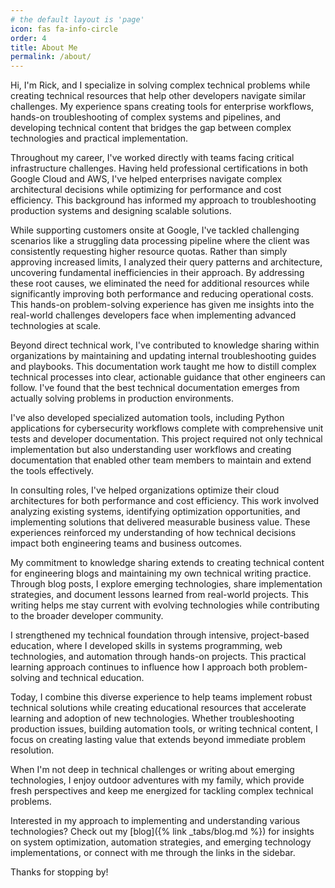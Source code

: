 ```yaml
---
# the default layout is 'page'
icon: fas fa-info-circle
order: 4
title: About Me
permalink: /about/
---
```


Hi, I'm Rick, and I specialize in solving complex technical problems while creating technical resources that help other developers navigate similar challenges. My experience spans creating tools for enterprise workflows, hands-on troubleshooting of complex systems and pipelines, and developing technical content that bridges the gap between complex technologies and practical implementation. 

Throughout my career, I've worked directly with teams facing critical infrastructure challenges. Having held professional certifications in both Google Cloud and AWS, I've helped enterprises navigate complex architectural decisions while optimizing for performance and cost efficiency. This background has informed my approach to troubleshooting production systems and designing scalable solutions.

While supporting customers onsite at Google, I've tackled challenging scenarios like a struggling data processing pipeline where the client was consistently requesting higher resource quotas. Rather than simply approving increased limits, I analyzed their query patterns and architecture, uncovering fundamental inefficiencies in their approach. By addressing these root causes, we eliminated the need for additional resources while significantly improving both performance and reducing operational costs. This hands-on problem-solving experience has given me insights into the real-world challenges developers face when implementing advanced technologies at scale.

Beyond direct technical work, I've contributed to knowledge sharing within organizations by maintaining and updating internal troubleshooting guides and playbooks. This documentation work taught me how to distill complex technical processes into clear, actionable guidance that other engineers can follow. I've found that the best technical documentation emerges from actually solving problems in production environments.

I've also developed specialized automation tools, including Python applications for cybersecurity workflows complete with comprehensive unit tests and developer documentation. This project required not only technical implementation but also understanding user workflows and creating documentation that enabled other team members to maintain and extend the tools effectively.

In consulting roles, I've helped organizations optimize their cloud architectures for both performance and cost efficiency. This work involved analyzing existing systems, identifying optimization opportunities, and implementing solutions that delivered measurable business value. These experiences reinforced my understanding of how technical decisions impact both engineering teams and business outcomes.

My commitment to knowledge sharing extends to creating technical content for engineering blogs and maintaining my own technical writing practice. Through blog posts, I explore emerging technologies, share implementation strategies, and document lessons learned from real-world projects. This writing helps me stay current with evolving technologies while contributing to the broader developer community.

I strengthened my technical foundation through intensive, project-based education, where I developed skills in systems programming, web technologies, and automation through hands-on projects. This practical learning approach continues to influence how I approach both problem-solving and technical education.

Today, I combine this diverse experience to help teams implement robust technical solutions while creating educational resources that accelerate learning and adoption of new technologies. Whether troubleshooting production issues, building automation tools, or writing technical content, I focus on creating lasting value that extends beyond immediate problem resolution.

When I'm not deep in technical challenges or writing about emerging technologies, I enjoy outdoor adventures with my family, which provide fresh perspectives and keep me energized for tackling complex technical problems.

Interested in my approach to implementing and understanding various technologies? Check out my [blog]({% link _tabs/blog.md %}) for insights on system optimization, automation strategies, and emerging technology implementations, or connect with me through the links in the sidebar.

Thanks for stopping by!